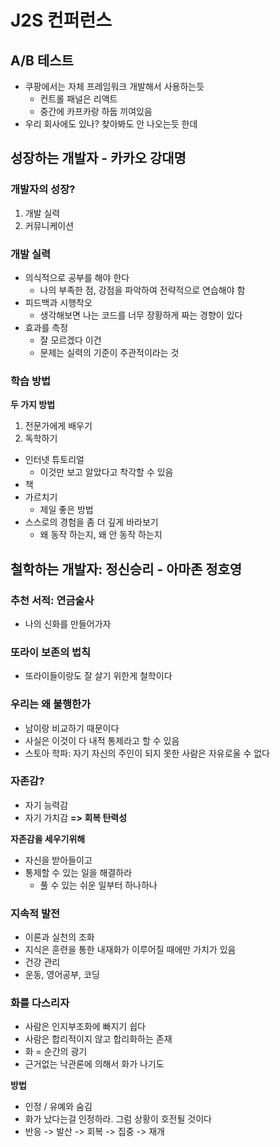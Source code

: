 # J2S 컨퍼런스
## A/B 테스트
- 쿠팡에서는 자체 프레임워크 개발해서 사용하는듯
  - 컨트롤 패널은 리액트
  - 중간에 카프카랑 하둡 끼여있음
- 우리 회사에도 있나? 찾아봐도 안 나오는듯 한데

## 성장하는 개발자 - 카카오 강대명
### 개발자의 성장?
1. 개발 실력
2. 커뮤니케이션

### 개발 실력
- 의식적으로 공부를 해야 한다
  - 나의 부족한 점, 강점을 파악하여 전략적으로 연습해야 함
- 피드백과 시행착오
  - 생각해보면 나는 코드를 너무 장황하게 짜는 경향이 있다
- 효과를 측정
  - 잘 모르겠다 이건
  - 문제는 실력의 기준이 주관적이라는 것

### 학습 방법

**두 가지 방법**

1. 전문가에게 배우기
2. 독학하기
  - 인터넷 튜토리얼
    - 이것만 보고 알았다고 착각할 수 있음
  - 책
  - 가르치기
    - 제일 좋은 방법
  - 스스로의 경험을 좀 더 깊게 바라보기
    - 왜 동작 하는지, 왜 안 동작 하는지


## 철학하는 개발자: 정신승리 - 아마존 정호영
### 추천 서적: 연금술사
- 나의 신화를 만들어가자

### 또라이 보존의 법칙
- 또라이들이랑도 잘 살기 위한게 철학이다

### 우리는 왜 불행한가
- 남이랑 비교하기 때문이다
- 사실은 이것이 다 내적 통제라고 할 수 있음
- 스토아 학파: 자기 자신의 주인이 되지 못한 사람은 자유로울 수 없다

### 자존감?
- 자기 능력감
- 자기 가치감
**=> 회복 탄력성**

**자존감을 세우기위해**

- 자신을 받아들이고
- 통제할 수 있는 일을 해결하라
  - 풀 수 있는 쉬운 일부터 하나하나

### 지속적 발전
- 이론과 실천의 조화
- 지식은 훈련을 통한 내재화가 이루어질 때에만 가치가 있음
- 건강 관리
- 운동, 영어공부, 코딩


### 화를 다스리자
- 사람은 인지부조화에 빠지기 쉽다
- 사람은 합리적이지 않고 합리화하는 존재
- 화 = 순간의 광기
- 근거없는 낙관론에 의해서 화가 나기도

**방법**

- 인정 / 유예와 숨김
- 화가 났다는걸 인정하라. 그럼 상황이 호전될 것이다
- 반응 -> 발산 -> 회복 -> 집중 -> 재개